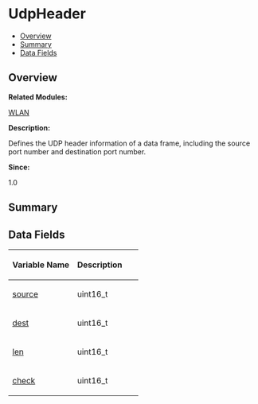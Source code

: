 # UdpHeader<a name="ZH-CN_TOPIC_0000001054718167"></a>

-   [Overview](#section1047421156165636)
-   [Summary](#section2032247834165636)
-   [Data Fields](#pub-attribs)

## **Overview**<a name="section1047421156165636"></a>

**Related Modules:**

[WLAN](WLAN.md)

**Description:**

Defines the UDP header information of a data frame, including the source port number and destination port number. 

**Since:**

1.0

## **Summary**<a name="section2032247834165636"></a>

## Data Fields<a name="pub-attribs"></a>

<a name="table110449953165636"></a>
<table><thead align="left"><tr id="row1498713191165636"><th class="cellrowborder" valign="top" width="50%" id="mcps1.1.3.1.1"><p id="p1886524167165636"><a name="p1886524167165636"></a><a name="p1886524167165636"></a>Variable Name</p>
</th>
<th class="cellrowborder" valign="top" width="50%" id="mcps1.1.3.1.2"><p id="p1721576621165636"><a name="p1721576621165636"></a><a name="p1721576621165636"></a>Description</p>
</th>
</tr>
</thead>
<tbody><tr id="row804484286165636"><td class="cellrowborder" valign="top" width="50%" headers="mcps1.1.3.1.1 "><p id="p421541274165636"><a name="p421541274165636"></a><a name="p421541274165636"></a><a href="WLAN.md#gaa51376bc21358f5c14e8c21ddc9afa00">source</a></p>
</td>
<td class="cellrowborder" valign="top" width="50%" headers="mcps1.1.3.1.2 "><p id="p1628674362165636"><a name="p1628674362165636"></a><a name="p1628674362165636"></a>uint16_t </p>
</td>
</tr>
<tr id="row1133060567165636"><td class="cellrowborder" valign="top" width="50%" headers="mcps1.1.3.1.1 "><p id="p2023002561165636"><a name="p2023002561165636"></a><a name="p2023002561165636"></a><a href="WLAN.md#ga21658fd4eb65ed4559958e3074f21081">dest</a></p>
</td>
<td class="cellrowborder" valign="top" width="50%" headers="mcps1.1.3.1.2 "><p id="p933494985165636"><a name="p933494985165636"></a><a name="p933494985165636"></a>uint16_t </p>
</td>
</tr>
<tr id="row1438985384165636"><td class="cellrowborder" valign="top" width="50%" headers="mcps1.1.3.1.1 "><p id="p1025129039165636"><a name="p1025129039165636"></a><a name="p1025129039165636"></a><a href="WLAN.md#ga90b8c3dd672bad2f722900101db236f2">len</a></p>
</td>
<td class="cellrowborder" valign="top" width="50%" headers="mcps1.1.3.1.2 "><p id="p625275760165636"><a name="p625275760165636"></a><a name="p625275760165636"></a>uint16_t </p>
</td>
</tr>
<tr id="row1057335046165636"><td class="cellrowborder" valign="top" width="50%" headers="mcps1.1.3.1.1 "><p id="p2003867753165636"><a name="p2003867753165636"></a><a name="p2003867753165636"></a><a href="WLAN.md#gae93142de73db5e7e18f2d247387d79ee">check</a></p>
</td>
<td class="cellrowborder" valign="top" width="50%" headers="mcps1.1.3.1.2 "><p id="p1269760162165636"><a name="p1269760162165636"></a><a name="p1269760162165636"></a>uint16_t </p>
</td>
</tr>
</tbody>
</table>

